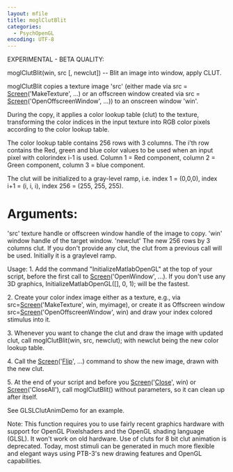 ```yaml
---
layout: mfile
title: moglClutBlit
categories:
  - PsychOpenGL
encoding: UTF-8
---
```


EXPERIMENTAL - BETA QUALITY:

moglClutBlit(win, src [, newclut]) -- Blit an image into window, apply CLUT.

moglClutBlit copies a texture image 'src' (either made via
src = [Screen](/docs/Screen)('MakeTexture', ...) or an offscreen window created via
src = [Screen](/docs/Screen)('OpenOffscreenWindow', ...)) to an onscreen window 'win'.

During the copy, it applies a color lookup table (clut) to the texture,
transforming the color indices in the input texture into RGB color
pixels according to the color lookup table.

The color lookup table contains 256 rows with 3 columns. The i'th row
contains the Red, green and blue color values to be used when an input
pixel with colorindex i-1 is used. Column 1 = Red component, column 2 =
Green component, column 3 = blue component.

The clut will be initialized to a gray-level ramp, i.e. index 1 =
(0,0,0), index i+1 = (i, i, i), index 256 = (255, 255, 255).

# Arguments:

'src' texture handle or offscreen window handle of the image to copy.
'win' window handle of the target window.
'newclut' The new 256 rows by 3 columns clut. If you don't provide any
clut, the clut from a previous call will be used. Initially it is a
graylevel ramp.

Usage:
1\. Add the command "InitializeMatlabOpenGL" at the top of your script,
before the first call to [Screen](/docs/Screen)('OpenWindow', ...). If you don't use any
3D graphics, InitializeMatlabOpenGL([], 0, 1); will be the fastest.

2\. Create your color index image either as a texture, e.g., via
src=[Screen](/docs/Screen)('MakeTexture', win, myimage), or create it as Offscreen window
src=[Screen](/docs/Screen)('OpenOffscreenWindow', win) and draw your index colored
stimulus into it.

3\. Whenever you want to change the clut and draw the image with updated
clut, call moglClutBlit(win, src, newclut); with newclut being the new
color lookup table.

4\. Call the [Screen](/docs/Screen)('[Flip](/docs/Flip)', ...) command to show the new image, drawn with
the new clut.

5\. At the end of your script and before you [Screen](/docs/Screen)('[Close](/docs/Close)', win) or
[Screen](/docs/Screen)('CloseAll'), call moglClutBlit() without parameters, so it can
clean up after itself.

See GLSLClutAnimDemo for an example.

Note: This function requires you to use fairly recent graphics hardware
with support for OpenGL Pixelshaders and the OpenGL shading language
(GLSL). It won't work on old hardware. Use of cluts for 8 bit clut
animation is deprecated. Today, most stimuli can be generated in much more
flexible and elegant ways using PTB-3's new drawing features and OpenGL
capabilities.